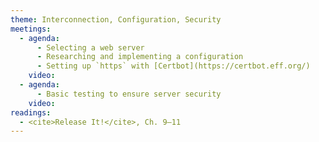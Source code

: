 ```yaml
---
theme: Interconnection, Configuration, Security
meetings:
  - agenda:
      - Selecting a web server
      - Researching and implementing a configuration
      - Setting up `https` with [Certbot](https://certbot.eff.org/)
    video:
  - agenda:
      - Basic testing to ensure server security
    video:
readings:
  - <cite>Release It!</cite>, Ch. 9–11
---
```

